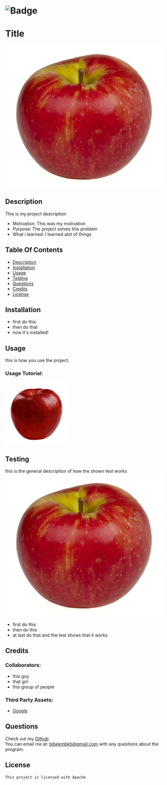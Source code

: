 
# ![Badge](https://img.shields.io/badge/License-Apache-brightgreen)
# Title

![apple](./assets/apple.jpg)
    
## Description
This is my project description

- Motivation: This was my motivation
- Purpose: The project solves this problem
- What i learned: I learned alot of things

## Table Of Contents
* [Description](#description)
* [Installation](#installation)
* [Usage](#usage)
* [Testing](#testing)
* [Questions](#questions)
* [Credits](#credits)  
* [License](#license)

## Installation
- first do this
-  then do that
-  now it's installed!


## Usage
this is how you use the project.  

### Usage Tutorial:  
![eated apple](./assets/usage.gif)

## Testing
this is the general description of how the shown test works  
![apple](./assets/apple.jpg)  
- first do this
-  then do this
-  at last do that and the test shows that it works


## Credits  
### Collaborators:
- this guy
-  that girl
-  this group of people


### Third Party Assets:
* [Google](https://google.com)


## Questions
Check out my [Github](https://github.com/BibekM)  
You can email me at: [bibekmbkb@gmail.com](bibekmbkb@gmail.com) with any questions about the program.

## License
    This project is licensed with Apache
